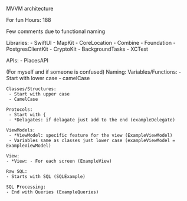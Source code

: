 MVVM architecture

For fun
Hours: 188

Few comments due to functional naming

Libraries:
    - SwiftUI
    - MapKit
    - CoreLocation
    - Combine
    - Foundation
    - PostgresClientKit
    - CryptoKit
    - BackgroundTasks
    - XCTest
    
APIs:
    - PlacesAPI


(For myself and if someone is confused)
Naming:
    Variables/Functions:
     - Start with lower case
     - camelCase
     
    Classes/Structures:
     - Start with upper case
     - CamelCase

    Protocols:
     - Start with {
     - *Delagates: if delagate just add to the end (exampleDelegate)

    ViewModels:
     - *ViewModel: specific feature for the view (ExampleViewModel)
     - Variables same as classes just lower case (exampleViewModel = ExampleViewModel)
     
    View:
    - *View: - For each screen (ExampleView)
    
    Raw SQL:
    - Starts with SQL (SQLExample)
    
    SQL Processing:
    - End with Queries (ExampleQueries)
    

